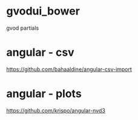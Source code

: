 # gvodui_bower
gvod partials

# angular - csv
https://github.com/bahaaldine/angular-csv-import

# angular - plots
https://github.com/krispo/angular-nvd3
